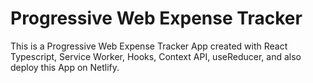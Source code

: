# Progressive Web Expense Tracker
This is a Progressive Web Expense Tracker App created with React Typescript, Service Worker, Hooks, Context API, useReducer, and also deploy this App on Netlify.
